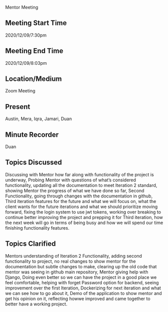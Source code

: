 Mentor Meeting

## Meeting Start Time
 
2020/12/09/7:30pm
 
## Meeting End Time
 
2020/12/09/8:03pm

## Location/Medium
 
Zoom Meeting
 
## Present
 
Austin, Mera, Iqra, Jamari, Duan
 
## Minute Recorder
Duan

## Topics Discussed
 Discussing with Mentor how far along with functionality of the project is underway, Probing Mentor with questions of what’s considered functionality, updating all the documentation to meet Iteration 2 standard, showing Mentor the progress of what we have done so far, Second Functionality, going through changes with the documentation in github, Third iteration features for the future and what we will focus on, what the client wants for the future iterations and what we should prioritize moving forward, fixing the login system to use jwt tokens, working over breaking to continue better improving the project and prepping it for Third iteration, how the next week will go in terms of being busy and how we will spend our time finishing functionality features.
## Topics Clarified
Mentors understanding of Iteration 2 Functionality, adding second functionality to project, no real changes to show mentor for the documentation but subtle changes to make, clearing up the old code that mentor was seeing in github main repository, Mentor giving help with Django, Doing even better so we can have the project in a good place we feel comfortable, helping with forget Password option for backend, seeing improvement over the first Iteration, Dockerizing for next iteration and what we can see how to go about it, Demo of the application to show mentor and get his opinion on it, reflecting howwe improved and came together to better have a working project. 

